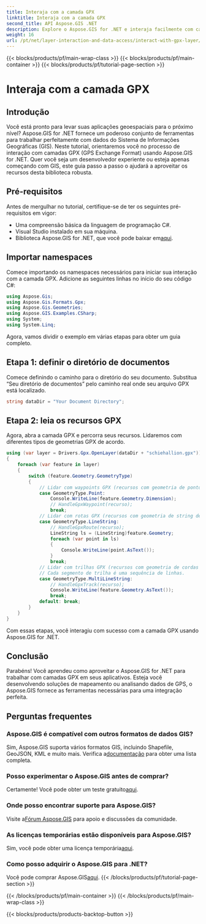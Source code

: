 ```yaml
---
title: Interaja com a camada GPX
linktitle: Interaja com a camada GPX
second_title: API Aspose.GIS .NET
description: Explore o Aspose.GIS for .NET e interaja facilmente com camadas GPX. Baixe a biblioteca, experimente a avaliação gratuita e eleve suas aplicações geoespaciais!
weight: 16
url: /pt/net/layer-interaction-and-data-access/interact-with-gpx-layer/
---
```


{{< blocks/products/pf/main-wrap-class >}}
{{< blocks/products/pf/main-container >}}
{{< blocks/products/pf/tutorial-page-section >}}

# Interaja com a camada GPX

## Introdução
Você está pronto para levar suas aplicações geoespaciais para o próximo nível? Aspose.GIS for .NET fornece um poderoso conjunto de ferramentas para trabalhar perfeitamente com dados do Sistema de Informações Geográficas (GIS). Neste tutorial, orientaremos você no processo de interação com camadas GPX (GPS Exchange Format) usando Aspose.GIS for .NET. Quer você seja um desenvolvedor experiente ou esteja apenas começando com GIS, este guia passo a passo o ajudará a aproveitar os recursos desta biblioteca robusta.
## Pré-requisitos
Antes de mergulhar no tutorial, certifique-se de ter os seguintes pré-requisitos em vigor:
- Uma compreensão básica da linguagem de programação C#.
- Visual Studio instalado em sua máquina.
-  Biblioteca Aspose.GIS for .NET, que você pode baixar em[aqui](https://releases.aspose.com/gis/net/).
## Importar namespaces
Comece importando os namespaces necessários para iniciar sua interação com a camada GPX. Adicione as seguintes linhas no início do seu código C#:
```csharp
using Aspose.Gis;
using Aspose.Gis.Formats.Gpx;
using Aspose.Gis.Geometries;
using Aspose.GIS.Examples.CSharp;
using System;
using System.Linq;
```
Agora, vamos dividir o exemplo em várias etapas para obter um guia completo.
## Etapa 1: definir o diretório de documentos
Comece definindo o caminho para o diretório do seu documento. Substitua “Seu diretório de documentos” pelo caminho real onde seu arquivo GPX está localizado.
```csharp
string dataDir = "Your Document Directory";
```
## Etapa 2: leia os recursos GPX
Agora, abra a camada GPX e percorra seus recursos. Lidaremos com diferentes tipos de geometrias GPX de acordo.
```csharp
using (var layer = Drivers.Gpx.OpenLayer(dataDir + "schiehallion.gpx"))
{
    foreach (var feature in layer)
    {
        switch (feature.Geometry.GeometryType)
        {
            // Lidar com waypoints GPX (recursos com geometria de ponto).
            case GeometryType.Point:
                Console.WriteLine(feature.Geometry.Dimension);
                // HandleGpxWaypoint(recurso);
                break;
            // Lidar com rotas GPX (recursos com geometria de string de linha).
            case GeometryType.LineString:
                // HandleGpxRoute(recurso);
                LineString ls = (LineString)feature.Geometry;
                foreach (var point in ls)
                {
                    Console.WriteLine(point.AsText());
                }
                break;
            // Lidar com trilhas GPX (recursos com geometria de cordas multilinhas).
            // Cada segmento de trilha é uma sequência de linhas.
            case GeometryType.MultiLineString:
                // HandleGpxTrack(recurso);
                Console.WriteLine(feature.Geometry.AsText());
                break;
            default: break;
        }
    }
}
```
Com essas etapas, você interagiu com sucesso com a camada GPX usando Aspose.GIS for .NET.
## Conclusão
Parabéns! Você aprendeu como aproveitar o Aspose.GIS for .NET para trabalhar com camadas GPX em seus aplicativos. Esteja você desenvolvendo soluções de mapeamento ou analisando dados de GPS, o Aspose.GIS fornece as ferramentas necessárias para uma integração perfeita.
## Perguntas frequentes
### Aspose.GIS é compatível com outros formatos de dados GIS?
 Sim, Aspose.GIS suporta vários formatos GIS, incluindo Shapefile, GeoJSON, KML e muito mais. Verifica a[documentação](https://reference.aspose.com/gis/net/) para obter uma lista completa.
### Posso experimentar o Aspose.GIS antes de comprar?
 Certamente! Você pode obter um teste gratuito[aqui](https://releases.aspose.com/).
### Onde posso encontrar suporte para Aspose.GIS?
 Visite a[Fórum Aspose.GIS](https://forum.aspose.com/c/gis/33) para apoio e discussões da comunidade.
### As licenças temporárias estão disponíveis para Aspose.GIS?
 Sim, você pode obter uma licença temporária[aqui](https://purchase.aspose.com/temporary-license/).
### Como posso adquirir o Aspose.GIS para .NET?
 Você pode comprar Aspose.GIS[aqui](https://purchase.aspose.com/buy).
{{< /blocks/products/pf/tutorial-page-section >}}

{{< /blocks/products/pf/main-container >}}
{{< /blocks/products/pf/main-wrap-class >}}

{{< blocks/products/products-backtop-button >}}
